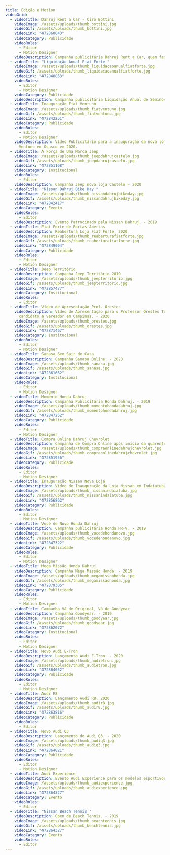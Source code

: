 ```yaml
---
title: Edição e Motion
videoGrid:
  - videoTitle: Dahruj Rent a Car - Ciro Bottini
    videoImage: /assets/uploads/thumb_bottini.jpg
    videoGif: /assets/uploads/thumb_bottini.jpg
    videoLink: "472860043"
    videoCategory: Publicidade
    videoRoles:
      - Editor
      - Motion Designer
    videoDescription: Campanha publicitária Dahruj Rent a Car, quem faz conta assina. - 2020
  - videoTitle: "Liquidação Anual Fiat Forte "
    videoImage: /assets/uploads/thumb_liquidacaoanualfiatforte.jpg
    videoGif: /assets/uploads/thumb_liquidacaoanualfiatforte.jpg
    videoLink: "472848853"
    videoRoles:
      - Editor
      - Motion Designer
    videoCategory: Publicidade
    videoDescription: Campanha publicitária Liquidação Anual de Seminovos Fiat Forte - 2019
  - videoTitle: Inauguração Fiat Ventuno
    videoImage: /assets/uploads/thumb_fiatventuno.jpg
    videoGif: /assets/uploads/thumb_fiatventuno.jpg
    videoLink: "472842251"
    videoCategory: Publicidade
    videoRoles:
      - Editor
      - Motion Designer
    videoDescription: Vídeo Publicitário para a inauguração da nova loja da Fiat
      Ventuno em Osasco em 2020.
  - videoTitle: A Força de Uma Marca Jeep
    videoImage: /assets/uploads/thumb_jeepdahrujcastelo.jpg
    videoGif: /assets/uploads/thumb_jeepdahrujcastelo.jpg
    videoLink: "472851168"
    videoCategory: Institucional
    videoRoles:
      - Editor
    videoDescription: Campanha Jeep nova loja Castelo - 2020
  - videoTitle: "Nissan Dahruj Bike Day "
    videoImage: /assets/uploads/thumb_nissandahrujbikeday.jpg
    videoGif: /assets/uploads/thumb_nissandahrujbikeday.jpg
    videoLink: "472842417"
    videoCategory: Evento
    videoRoles:
      - Editor
    videoDescription: Evento Patrocinado pela Nissan Dahruj. - 2019
  - videoTitle: Fiat Forte de Portas Abertas
    videoDescription: Reabertura Loja Fiat Forte. 2020
    videoImage: /assets/uploads/thumb_reaberturafiatforte.jpg
    videoGif: /assets/uploads/thumb_reaberturafiatforte.jpg
    videoLink: "472849004"
    videoCategory: Publicidade
    videoRoles:
      - Editor
      - Motion Designer
  - videoTitle: Jeep Território
    videoDescription: Campanha Jeep Território 2019
    videoImage: /assets/uploads/thumb_jeepterritorio.jpg
    videoGif: /assets/uploads/thumb_jeepterritorio.jpg
    videoLink: "472857477"
    videoCategory: Institucional
    videoRoles:
      - Editor
  - videoTitle: Vídeo de Apresentação Prof. Orestes
    videoDescription: Vídeo de Apresentação para o Professor Orestes Toledo,
      candidato a vereador em Campinas. - 2020
    videoImage: /assets/uploads/thumb_orestes.jpg
    videoGif: /assets/uploads/thumb_orestes.jpg
    videoLink: "472871467"
    videoCategory: Institucional
    videoRoles:
      - Editor
      - Motion Designer
  - videoTitle: Sanasa Sem Sair de Casa
    videoDescription: Campanha Sanasa Online. - 2020
    videoImage: /assets/uploads/thumb_sanasa.jpg
    videoGif: /assets/uploads/thumb_sanasa.jpg
    videoLink: "472861662"
    videoCategory: Institucional
    videoRoles:
      - Editor
      - Motion Designer
  - videoTitle: Momento Honda Dahruj
    videoDescription: Campanha Publicitária Honda Dahruj. - 2019
    videoImage: /assets/uploads/thumb_momentohondadahruj.jpg
    videoGif: /assets/uploads/thumb_momentohondadahruj.jpg
    videoLink: "472847252"
    videoCategory: Publicidade
    videoRoles:
      - Editor
      - Motion Designer
  - videoTitle: Compra Online Dahruj Chevrolet
    videoDescription: Campanha de Compra Online após início da quarentena da Covid-19 - 2020
    videoImage: /assets/uploads/thumb_compraonlinedahrujchevrolet.jpg
    videoGif: /assets/uploads/thumb_compraonlinedahrujchevrolet.jpg
    videoLink: "472851956"
    videoCategory: Publicidade
    videoRoles:
      - Editor
      - Motion Designer
  - videoTitle: Inauguração Nissan Nova Loja
    videoDescription: Vídeo de Inauguração da Loja Nissan em Indaiatuba. 2019
    videoImage: /assets/uploads/thumb_nissanindaiatuba.jpg
    videoGif: /assets/uploads/thumb_nissanindaiatuba.jpg
    videoLink: "472856862"
    videoCategory: Publicidade
    videoRoles:
      - Editor
      - Motion Designer
  - videoTitle: Você de Novo Honda Dahruj
    videoDescription: Campanha publicitária Honda HR-V. - 2019
    videoImage: /assets/uploads/thumb_vocedehondanovo.jpg
    videoGif: /assets/uploads/thumb_vocedehondanovo.jpg
    videoLink: "472847322"
    videoCategory: Publicidade
    videoRoles:
      - Editor
      - Motion Designer
  - videoTitle: Mega Missão Honda Dahruj
    videoDescription: Campanha Mega Missão Honda. - 2019
    videoImage: /assets/uploads/thumb_megamissaohonda.jpg
    videoGif: /assets/uploads/thumb_megamissaohonda.jpg
    videoLink: "472879305"
    videoCategory: Publicidade
    videoRoles:
      - Editor
      - Motion Designer
  - videoTitle: Campanha Vá de Original, Vá de Goodyear
    videoDescription: Campanha Goodyear. - 2019
    videoImage: /assets/uploads/thumb_goodyear.jpg
    videoGif: /assets/uploads/thumb_goodyear.jpg
    videoLink: "472862072"
    videoCategory: Institucional
    videoRoles:
      - Editor
      - Motion Designer
  - videoTitle: Novo Audi E-Tron
    videoDescription: Lançamento Audi E-Tron. - 2020
    videoImage: /assets/uploads/thumb_audietron.jpg
    videoGif: /assets/uploads/thumb_audietron.jpg
    videoLink: "472864052"
    videoCategory: Publicidade
    videoRoles:
      - Editor
      - Motion Designer
  - videoTitle: Audi R8
    videoDescription: Lançamento Audi R8. 2020
    videoImage: /assets/uploads/thumb_audir8.jpg
    videoGif: /assets/uploads/thumb_audir8.jpg
    videoLink: "472863816"
    videoCategory: Publicidade
    videoRoles:
      - Editor
  - videoTitle: Novo Audi Q3
    videoDescription: Lançamento do Audi Q3. - 2020
    videoImage: /assets/uploads/thumb_audiq3.jpg
    videoGif: /assets/uploads/thumb_audiq3.jpg
    videoLink: "472864821"
    videoCategory: Publicidade
    videoRoles:
      - Editor
      - Motion Designer
  - videoTitle: Audi Experience
    videoDescription: Evento Audi Experience para os modelos esportivos. - 2019
    videoImage: /assets/uploads/thumb_audiexperience.jpg
    videoGif: /assets/uploads/thumb_audiexperience.jpg
    videoLink: "472864327"
    videoCategory: Evento
    videoRoles:
      - Editor
  - videoTitle: "Nissan Beach Tennis "
    videoDescription: Open de Beach Tennis. - 2019
    videoImage: /assets/uploads/thumb_beachtennis.jpg
    videoGif: /assets/uploads/thumb_beachtennis.jpg
    videoLink: "472864327"
    videoCategory: Evento
    videoRoles:
      - Editor
---
```


